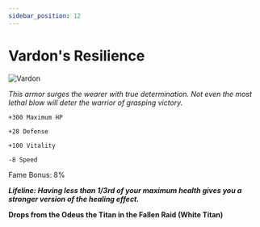 ```yaml
---
sidebar_position: 12
---
```


# Vardon's Resilience

![Vardon](https://vwiki.valorserver.com/api/item/picture/vardon's%20resilience)

<i>This armor surges the wearer with true determination. Not even the most lethal blow will deter the warrior of grasping victory.</i>

    +300 Maximum HP
    
    +28 Defense
    
    +100 Vitality
    
    -8 Speed
    
Fame Bonus: 8%

***Lifeline: Having less than 1/3rd of your maximum health gives you a stronger version of the healing effect.***

**Drops from the Odeus the Titan in the Fallen Raid (White Titan)**
